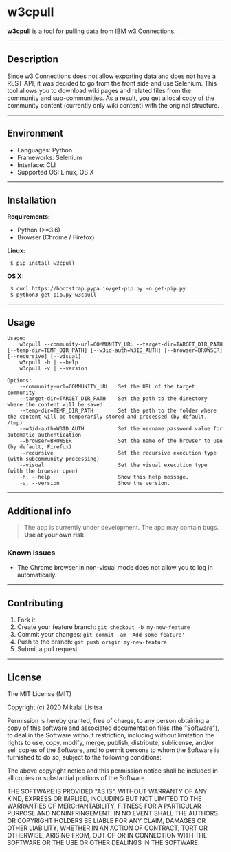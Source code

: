 # w3cpull

**w3cpull** is a tool for pulling data from IBM w3 Connections.

---

## Description

Since w3 Connections does not allow exporting data and does not have a REST API, it was decided to go from the front side and use Selenium. This tool allows you to download wiki pages and related files from the community and sub-communities. As a result, you get a local copy of the community content (currently only wiki content) with the original structure.

---

## Environment
* Languages: Python
* Frameworks: Selenium
* Interface: CLI
* Supported OS: Linux, OS X

---

## Installation

**Requirements:**

 * Python (>=3.6)
 * Browser (Chrome / Firefox)

**Linux:**
~~~
 $ pip install w3cpull
~~~

**OS X:**
~~~
 $ curl https://bootstrap.pypa.io/get-pip.py -o get-pip.py
 $ python3 get-pip.py w3cpull
~~~

---

## Usage

```
Usage:
    w3cpull --community-url=COMMUNITY_URL --target-dir=TARGET_DIR_PATH [--temp-dir=TEMP_DIR_PATH] [--w3id-auth=W3ID_AUTH] [--browser=BROWSER] [--recursive] [--visual]
    w3cpull -h | --help
    w3cpull -v | --version

Options:
    --community-url=COMMUNITY_URL   Set the URL of the target community
    --target-dir=TARGET_DIR_PATH    Set the path to the directory where the content will be saved
    --temp-dir=TEMP_DIR_PATH        Set the path to the folder where the content will be temporarily stored and processed (by default, /tmp)
    --w3id-auth=W3ID_AUTH           Set the uername:password value for automatic authentication
    --browser=BROWSER               Set the name of the browser to use (by default, Firefox)
    --recursive                     Set the recursive execution type (with subcommunity processing)
    --visual                        Set the visual execution type (with the browser open)
    -h, --help                      Show this help message.
    -v, --version                   Show the version.
```

---

## Additional info
>The app is currently under development. The app may contain bugs. **Use at your own risk**.

### Known issues

* The Chrome browser in non-visual mode does not allow you to log in automatically.
---

## Contributing

1.  Fork it.
2.  Create your feature branch:  `git checkout -b my-new-feature`
3.  Commit your changes:  `git commit -am 'Add some feature'`
4.  Push to the branch:  `git push origin my-new-feature`
5.  Submit a pull request

---

## License
The MIT License (MIT)

Copyright (c) 2020 Mikalai Lisitsa

Permission is hereby granted, free of charge, to any person obtaining a copy of this software and associated documentation files (the "Software"), to deal in the Software without restriction, including without limitation the rights to use, copy, modify, merge, publish, distribute, sublicense, and/or sell copies of the Software, and to permit persons to whom the Software is furnished to do so, subject to the following conditions:

The above copyright notice and this permission notice shall be included in all copies or substantial portions of the Software.

THE SOFTWARE IS PROVIDED "AS IS", WITHOUT WARRANTY OF ANY KIND, EXPRESS OR IMPLIED, INCLUDING BUT NOT LIMITED TO THE WARRANTIES OF MERCHANTABILITY, FITNESS FOR A PARTICULAR PURPOSE AND NONINFRINGEMENT. IN NO EVENT SHALL THE AUTHORS OR COPYRIGHT HOLDERS BE LIABLE FOR ANY CLAIM, DAMAGES OR OTHER LIABILITY, WHETHER IN AN ACTION OF CONTRACT, TORT OR OTHERWISE, ARISING FROM, OUT OF OR IN CONNECTION WITH THE SOFTWARE OR THE USE OR OTHER DEALINGS IN THE SOFTWARE.
